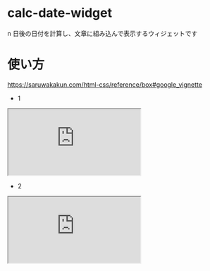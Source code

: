 # calc-date-widget

n 日後の日付を計算し、文章に組み込んで表示するウィジェットです

# 使い方

https://saruwakakun.com/html-css/reference/box#google_vignette

- 1
<iframe src="https://ogrtk.github.io/widgets/public/calc-date-widget/example/example1.html"></iframe>

- 2
<iframe src="https://ogrtk.github.io/widgets/public/calc-date-widget/example/example2.html"></iframe>
